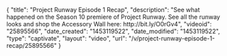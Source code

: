 {
    "title": "Project Runway Episode 1 Recap",
    "description": "See what happened on the Season 10 premiere of Project Runway. See all the runway looks and shop the Accessory Wall here: http:\/\/bit.ly\/O0rGv4",
    "videoid": "25895566",
    "date_created": "1453119522",
    "date_modified": "1453119522",
    "type": "captivate",
    "layout": "video",
    "url": "\/v\/project-runway-episode-1-recap\/25895566"
}